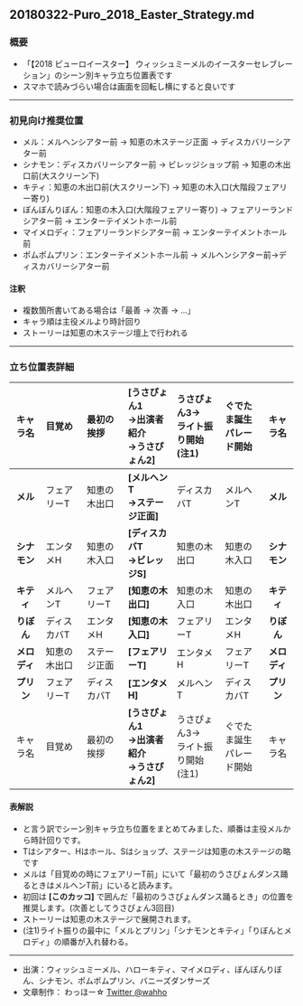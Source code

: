 20180322-Puro_2018_Easter_Strategy.md
-----

### 概要

* 「【2018 ピューロイースター】 ウィッシュミーメルのイースターセレブレーション」のシーン別キャラ立ち位置表です
* スマホで読みづらい場合は画面を回転し横にすると良いです

-----

### 初見向け推奨位置

* メル：メルヘンシアター前 → 知恵の木ステージ正面 → ディスカバリーシアター前
* シナモン：ディスカバリーシアター前 → ビレッジショップ前 → 知恵の木出口前(大スクリーン下)
* キティ：知恵の木出口前(大スクリーン下) → 知恵の木入口(大階段フェアリー寄り)
* ぼんぼんりぼん：知恵の木入口(大階段フェアリー寄り) → フェアリーランドシアター前 → エンターテイメントホール前
* マイメロディ：フェアリーランドシアター前 → エンターテイメントホール前
* ポムポムプリン：エンターテイメントホール前 → メルヘンシアター前→ディスカバリーシアター前

#### 注釈

* 複数箇所書いてある場合は「最善 → 次善 → …」
* キャラ順は主役メルより時計回り
* ストーリーは知恵の木ステージ壇上で行われる

-----

### 立ち位置表詳細

|キャラ名|目覚め|最初の挨拶|**[うさぴょん1<br>→出演者紹介<br>→うさぴょん2]**|うさぴょん3→<br>ライト振り開始<br>(注1)|ぐでたま誕生<br>パレード開始|キャラ名|
|:-----:|:-----|:-----|:-----|:-----|:-----|:-----:|
|**メル**|フェアリーT|知恵の木出口|**[メルヘンT<br>→ステージ正面]**|ディスカバT|メルヘンT|**メル**|
|**シナモン**|エンタメH|知恵の木入口|**[ディスカバT<br>→ビレッジS]**|知恵の木出口|知恵の木入口|**シナモン**|
|**キティ**|メルヘンT|フェアリーT|**[知恵の木出口]**|知恵の木入口|知恵の木出口|**キティ**|
|**りぼん**|ディスカバT|エンタメH|**[知恵の木入口]**|フェアリーT|エンタメH|**りぼん**|
|**メロディ**|知恵の木出口|ステージ正面|**[フェアリーT]**|エンタメH|フェアリーT|**メロディ**|
|**プリン**|フェアリーT|ディスカバT|**[エンタメH]**|メルヘンT|ディスカバT|**プリン**|
|キャラ名|目覚め|最初の挨拶|**[うさぴょん1<br>→出演者紹介<br>→うさぴょん2]**|うさぴょん3→<br>ライト振り開始<br>(注1)|ぐでたま誕生<br>パレード開始|キャラ名|

#### 表解説

* と言う訳でシーン別キャラ立ち位置をまとめてみました、順番は主役メルから時計回りです。
* Tはシアター、Hはホール、Sはショップ、ステージは知恵の木ステージの略です
* メルは「目覚めの時にフェアリーT前」にいて「最初のうさぴょんダンス踊るときはメルヘンT前」にいると読みます。
* 初回は **[このカッコ]** で囲んだ「最初のうさぴょんダンス踊るとき」の位置を推奨します。(次善としてうさぴょん3回目)
* ストーリーは知恵の木ステージで展開されます。
* (注1)ライト振りの最中に「メルとプリン」「シナモンとキティ」「りぼんとメロディ」の順番が入れ替わる。

-----

* 出演：ウィッシュミーメル、ハローキティ、マイメロディ、ぼんぼんりぼん、シナモン、ポムポムプリン、バニーズダンサーズ
* 文章制作： わっほー☆ [Twitter @wahho](https://twitter.com/wahho)
